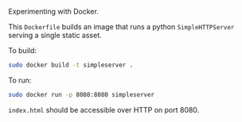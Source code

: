 Experimenting with Docker.

This `Dockerfile` builds an image that runs a python `SimpleHTTPServer`
serving a single static asset.

To build:

```sh
sudo docker build -t simpleserver .
```

To run:

```sh
sudo docker run -p 8080:8080 simpleserver
```

`index.html` should be accessible over HTTP on port 8080.
